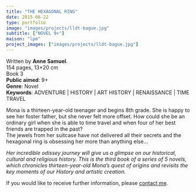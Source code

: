 ```yaml
---
title: "THE HEXAGONAL RING"
date: 2015-06-22
type: portfolio
image: "images/projects/lldt-bague.jpg"
subtitle: ["NOVEL 9+"]
maison: "lpm"
project_images: ["images/projects/lldt-bague.jpg"]
---
```


Written by **Anne Samuel**.   
154 pages, 13*20 cm   
Book 3      
**Public aimed**: 9+   
**Genre**: Novel      
**Keywords**: ADVENTURE | HISTORY | ART HISTORY | RENAISSANCE | TIME TRAVEL               


Mona is a thirteen-year-old teenager and begins 8th grade. She is happy to see her foster father, but she never felt more offset. How could she be an ordinary girl when she is able to time travel and when four of her best friends are trapped in the past?   
The jewels from her suitcase have not delivered all their secrets and the hexagonal ring is obsessing her more than anything else...    



*Her incredible odissey journey will give us a glimpse on our historical, cultural and religious history.*
*This is the third book of a series of 5 novels, which chronicles thirteen-year-old Mona’s quest of origins and revisits the key moments of our History and artistic creation.*   





If you would like to receive further information, please [contact me](mailto:melanie.guillaumin.edition@gmail.com).



